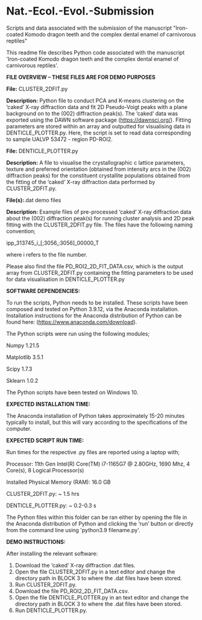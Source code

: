 # Nat.-Ecol.-Evol.-Submission
Scripts and data associated with the submission of the manuscript "Iron-coated Komodo dragon teeth and the complex dental enamel of carnivorous reptiles"

This readme file describes Python code associated with the manuscript 'Iron-coated Komodo dragon teeth and the complex dental enamel of carnivorous reptiles'.

**FILE OVERVIEW – THESE FILES ARE FOR DEMO PURPOSES**

**File:** CLUSTER_2DFIT.py

**Description:** Python file to conduct PCA and K-means clustering on the ‘caked’ X-ray diffraction data and fit 2D Pseudo-Voigt peaks with a plane background on to the (002) diffraction peak(s). The ‘caked’ data was exported using the DAWN software package (https://dawnsci.org/). Fitting parameters are stored within an array and outputted for visualising data in DENTICLE_PLOTTER.py. Here, the script is set to read data corresponding to sample UALVP 53472 - region PD-ROI2.

**File:** DENTICLE_PLOTTER.py

**Description:** A file to visualise the crystallographic c lattice parameters, texture and preferred orientation (obtained from intensity arcs in the (002) diffraction peaks) for the constituent crystallite populations obtained from the fitting of the ‘caked’ X-ray diffraction data performed by CLUSTER_2DFIT.py.

**File(s):**.dat demo files

**Description:** Example files of pre-processed ‘caked’ X-ray diffraction data about the (002) diffraction peak(s) for running cluster analysis and 2D peak fitting with the CLUSTER_2DFIT.py file. The files have the following naming convention;

ipp_313745_i_[;3056,;3056]_00000_T 

where i refers to the file number.

Please also find the file PD_ROI2_2D_FIT_DATA.csv, which is the output array from CLUSTER_2DFIT.py containing the fitting parameters to be used for data visualisation in DENTICLE_PLOTTER.py

**SOFTWARE DEPENDENCIES:**

To run the scripts, Python needs to be installed. These scripts have been composed and tested on Python 3.9.12, via the Anaconda installation. Installation instructions for the Anaconda distribution of Python can be found here: (https://www.anaconda.com/download).

The Python scripts were run using the following modules;

Numpy 1.21.5

Matplotlib 3.5.1

Scipy 1.7.3

Sklearn 1.0.2

The Python scripts have been tested on Windows 10.

**EXPECTED INSTALLATION TIME:** 

The Anaconda installation of Python takes approximately 15-20 minutes typically to install, but this will vary according to the specifications of the computer.

**EXPECTED SCRIPT RUN TIME:**

Run times for the respective .py files are reported using a laptop with; 

Processor:	11th Gen Intel(R) Core(TM) i7-1165G7 @ 2.80GHz, 1690 Mhz, 4 Core(s), 8 Logical Processor(s)

Installed Physical Memory (RAM):	16.0 GB

CLUSTER_2DFIT.py: ~ 1.5 hrs

DENTICLE_PLOTTER.py: ~ 0.2-0.3 s

The Python files within this folder can be ran either by opening the file in the Anaconda distribution of Python and clicking the ‘run’ button or directly from the command line using 'python3.9 filename.py'.

**DEMO INSTRUCTIONS:**

After installing the relevant software:
1.	Download the ‘caked’ X-ray diffraction .dat files.
2.	Open the file CLUSTER_2DFIT.py in a text editor and change the directory path in BLOCK 3 to where the .dat files have been stored.
3.	Run CLUSTER_2DFIT.py.
4.	Download the file PD_ROI2_2D_FIT_DATA.csv.
5.	Open the file DENTICLE_PLOTTER.py in an text editor and change the directory path in BLOCK 3 to where the .dat files have been stored.
6.	Run DENTICLE_PLOTTER.py.
